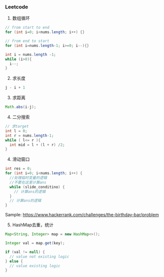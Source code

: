 ### Leetcode

1. 数组循环
```java
// from start to end
for (int i=0; i<nums.length; i++) {}

// from end to start
for (int i=nums.length-1; i>=0; i--){}

int i = nums.length -1;
while (i>0){
  i--;
}
```

2. 求长度
```java
j - i + 1
```

3. 求距离
```java
Math.abs(i-j);
```

4. 二分搜索
```java
// 求target
int l = 0;
int r = nums.length-1;
while ( l<= r ){
  int mid = l + (l + r) /2;
}
```

4.  滑动窗口
```java
int res = 0;
for (int i=0; i<nums.length; i++) {
  //处理临时变量的逻辑
  //不要在这里计算ans
  while (slide_conditino) {
    // 计算ans的逻辑
  }
  // 计算ans的逻辑
}
```
Sample:
https://www.hackerrank.com/challenges/the-birthday-bar/problem


5. HashMap去重，统计
```java
Map<String, Integer> map = new HashMap<>();

Integer val = map.get(key);

if (val != null) {
  // value not existing logic
} else {
  // value existing logic
}
```